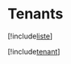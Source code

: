 # Tenants

[!include[liste](tenants.liste.autogen.md)]

[!include[tenant](tenants.tenant.autogen.md)]































